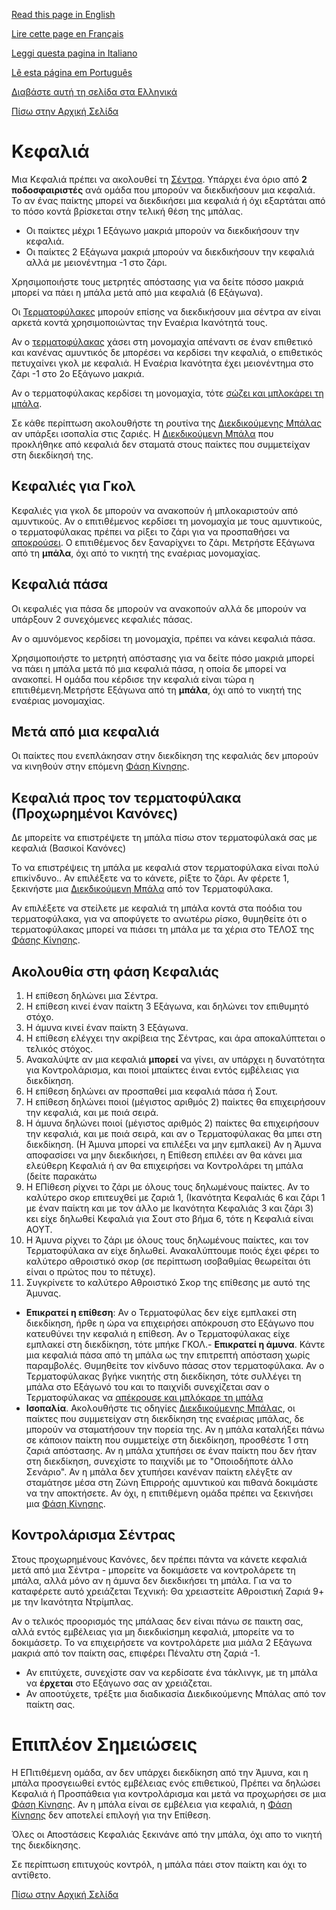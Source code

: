 [Read this page in English](https://counterattackgame.github.io/wiki/heading)

[Lire cette page en Français](https://counterattackgame.github.io/wiki/fr/heading)

[Leggi questa pagina in Italiano](https://counterattackgame.github.io/wiki/it/heading)

[Lê esta página em Português](https://counterattackgame.github.io/wiki/pt/heading)

[Διαβάστε αυτή τη σελίδα στα Ελληνικά](https://counterattackgame.github.io/wiki/gr/heading)

[Πίσω στην Αρχική Σελίδα](https://counterattackgame.github.io/wiki/gr/index)
# Κεφαλιά

Μια Κεφαλιά πρέπει να ακολουθεί τη [Σέντρα](https://counterattackgame.github.io/wiki/gr/passing). Υπάρχει ένα όριο από **2 ποδοσφαιριστές** ανά ομάδα που μπορούν να διεκδικήσουν μια κεφαλιά. Το αν ένας παίκτης μπορεί να διεκδικήσει μια κεφαλιά ή όχι εξαρτάται από το πόσο κοντά βρίσκεται στην τελική θέση της μπάλας.

- Οι παίκτες μέχρι 1 Εξάγωνο μακριά μπορούν να διεκδικήσουν την κεφαλιά.
- Οι παίκτες 2 Εξάγωνα μακριά μπορούν να διεκδικήσουν την κεφαλιά αλλά με μειονέντημα -1 στο ζάρι.

Χρησιμοποιήστε τους μετρητές απόστασης για να δείτε πόσσο μακριά μπορεί να πάει η μπάλα μετά από μια κεφαλιά (6 Εξάγωνα).

Οι [Τερματοφύλακες](https://counterattackgame.github.io/wiki/gr/goalkeeper) μπορούν επίσης να διεκδικήσουν μια σέντρα αν είναι αρκετά κοντά χρησιμοποιώντας την Εναέρια Ικανότητά τους.

Αν ο [τερματοφύλακας](https://counterattackgame.github.io/wiki/gr/goalkeeper) χάσει στη μονομαχία απέναντι σε έναν επιθετικό και κανένας αμυντικός δε μπορέσει να κερδίσει την κεφαλιά, ο επιθετικός πετυχαίνει γκολ με κεφαλιά. Η Εναέρια Ικανότητα έχει μειονέντημα στο ζάρι -1 στο 2ο Εξάγωνο μακριά.

Αν ο τερματοφύλακας κερδίσει τη μονομαχία, τότε [σώζει και μπλοκάρει τη μπάλα](https://counterattackgame.github.io/wiki/gr/goalkeeper).


Σε κάθε περίπτωση ακολουθήστε τη ρουτίνα της [Διεκδικούμενης Μπάλας](https://counterattackgame.github.io/wiki/gr/loose_ball) αν υπάρξει ισοπαλία στις ζαριές. Η [Διεκδικούμενη Μπάλα](https://counterattackgame.github.io/wiki/gr/loose_ball) που προκλήθηκε από κεφαλιά δεν σταματά στους παίκτες που συμμετείχαν στη διεκδίκησή της.

## Κεφαλιές για Γκολ

Κεφαλιές για γκολ δε μπορούν να ανακοπούν ή μπλοκαριστούν από αμυντικούς. Αν ο επιτιθέμενος κερδίσει τη μονομαχία με τους αμυντικούς, ο τερματοφύλακας πρέπει να ρίξει το ζάρι για να προσπαθήσει να [αποκρούσει](https://counterattackgame.github.io/wiki/gr/shooting). Ο επιτιθέμενος δεν ξαναρίχνει το ζάρι. Μετρήστε Εξάγωνα από τη **μπάλα**, όχι από το νικητή της εναέριας μονομαχίας.

## Κεφαλιά πάσα

Οι κεφαλιές για πάσα δε μπορούν να ανακοπούν αλλά δε μπορούν να υπάρξουν 2 συνεχόμενες κεφαλιές πάσας.

Αν ο αμυνόμενος κερδίσει τη μονομαχία, πρέπει να κάνει κεφαλιά πάσα.

Χρησιμοποιήστε το μετρητή απόστασης για να δείτε πόσο μακριά μπορεί να πάει η μπάλα μετά πό μια κεφαλιά πάσα, η οποία δε μπορεί να ανακοπεί. Η ομάδα που κέρδισε την κεφαλιά είναι τώρα η επιτιθέμενη.Μετρήστε Εξάγωνα από τη **μπάλα**, όχι από το νικητή της εναέριας μονομαχίας.

## Μετά από μια κεφαλιά

Οι παίκτες που ενεπλάκησαν στην διεκδίκηση της κεφαλιάς δεν μπορούν να κινηθούν στην επόμενη 
[Φάση Κίνησης](https://counterattackgame.github.io/wiki/gr/movement_phase).

## Κεφαλιά προς τον τερματοφύλακα (Προχωρημένοι Κανόνες)

Δε μπορείτε να επιστρέψετε τη μπάλα πίσω στον τερματοφύλακά σας με κεφαλιά (Βασικοί Κανόνες)

Το να επιστρέψεις τη μπάλα με κεφαλιά στον τερματοφύλακα είναι πολύ επικίνδυνο.. Αν επιλέξετε να το κάνετε, ρίξτε το ζάρι. Αν φέρετε 1, ξεκινήστε μια [Διεκδικούμενη Μπάλα](https://counterattackgame.github.io/wiki/gr/loose_ball) από τον Τερματοφύλακα.

Αν επιλέξετε να στείλετε με κεφαλιά τη μπάλα κοντά στα ποόδια του τερματοφύλακα, για να αποφύγετε το ανωτέρω ρίσκο, θυμηθείτε ότι ο τερματοφύλακας μπορεί να πιάσει τη μπάλα με τα χέρια στο ΤΕΛΟΣ της [Φάσης Κίνησης](https://counterattackgame.github.io/wiki/gr/movement_phase).


## Ακολουθία στη φάση Κεφαλιάς
1. Η επίθεση δηλώνει μια Σέντρα.
2. Η επίθεση κινεί έναν παίκτη 3 Εξάγωνα, και δηλώνει τον επιθυμητό στόχο.
3. Η άμυνα κινεί έναν παίκτη 3 Εξάγωνα.
4. Η επίθεση ελέγχει την ακρίβεια της Σέντρας, και άρα αποκαλύπτεται ο τελικός στόχος.
5. Ανακαλύψτε αν μια κεφαλιά **μπορεί** να γίνει, αν υπάρχει η δυνατότητα για Κοντρολάρισμα, και ποιοί μπαίκτες έιναι εντός εμβέλειας για διεκδίκηση.
6. Η επίθεση δηλώνει αν προσπαθεί μια κεφαλιά πάσα ή Σουτ.
7. Η επίθεση δηλώνει ποιοί (μέγιστος αριθμός 2) παίκτες θα  επιχειρήσουν την κεφαλιά, και με ποιά σειρά.
8. Η άμυνα δηλώνει ποιοί (μέγιστος αριθμός 2) παίκτες θα  επιχειρήσουν την κεφαλιά, και με ποιά σειρά, και αν ο Τερματοφύλακας θα μπει στη διεκδίκηση. (Η Άμυνα μπορεί να επιλέξει να μην εμπλακεί) Αν η Άμυνα αποφασίσει να μην διεκδικήσει, η Επίθεση επιλέει αν θα κάνει μια ελεύθερη Κεφαλιά ή αν θα επιχειρήσει να Κοντρολάρει τη μπάλα (δείτε παρακάτω
9. Η ΕΠίθεση ρίχνει το ζάρι με όλους τους δηλωμένους παίκτες. Αν το καλύτερο σκορ επιτευχθεί με ζαριά 1, (Ικανότητα Κεφαλιάς 6 και ζάρι 1 με έναν παίκτη και με τον άλλο με Ικανότητα Κεφαλιάς 3 και ζάρι 3) κει είχε δηλωθεί Κεφαλιά για Σουτ στο βήμα 6, τότε η Κεφαλιά είναι ΑΟΥΤ.
10. Η Άμυνα ρίχνει το ζάρι με όλους τους δηλωμένους παίκτες, και τον Τερματοφύλακα αν είχε δηλωθεί. Ανακαλύπτουμε ποιός έχει φέρει το καλύτερο αθροιστικό σκορ (σε περίπτωση ισοβαθμίας θεωρείται ότι είναι ο πρώτος που το πέτυχε).
11. Συγκρίνετε το καλύτερο Αθροιστικό Σκορ της επίθεσης με αυτό της Άμυνας.
- **Επικρατεί η επίθεση**: Αν ο Τερματοφύλας δεν είχε εμπλακεί στη διεκδίκηση, ήρθε η ώρα να επιχειρήσει απόκρουση στο Εξάγωνο που κατευθύνει την κεφαλιά η επίθεση. Αν ο Τερματοφύλακας είχε εμπλακεί στη διεκδίκηση, τότε μπήκε ΓΚΟΛ.- **Επικρατεί η άμυνα**. Κάντε μια κεφαλιά πάσα από τη μπάλα ως την επιτρεπτή απόσταση χωρίς παραμβολές. Θυμηθείτε τον κίνδυνο πάσας στον τερματοφύλακα. Αν ο Τερματοφύλακας βγήκε νικητής στη διεκδίκηση, τότε συλλέγει τη μπάλα στο Εξάγωνό του και το παιχνίδι συνεχίζεται σαν ο Τερματοφύλακας να [απέκρουσε και μπλόκαρε τη μπάλα](https://counterattackgame.github.io/wiki/gr/goalkeeper)
- **Ισοπαλία**. Ακολουθήστε τις οδηγίες [Διεκδικούμενης Μπάλας](https://counterattackgame.github.io/wiki/gr/loose_ball), οι παίκτες που συμμετείχαν στη διεκδίκηση της εναέριας μπάλας, δε μπορούν να σταματήσουν την πορεία της. Αν η μπάλα καταλήξει πάνω σε κάποιον παίκτη που συμμετείχε στη διεκδίκηση, προσθέστε 1 στη ζαριά απόστασης. Αν η μπάλα χτυπήσει σε έναν παίκτη που δεν ήταν στη διεκδίκηση, συνεχίστε το παιχνίδι με το "Οποιοδήποτε άλλο Σενάριο". Αν η μπάλα δεν χτυπήσει κανέναν παίκτη ελέγξτε αν σταμάτησε μέσα στη Ζώνη Επιρροής αμυντικού και πιθανά δοκιμάστε να την αποκτήσετε. Αν όχι, η επιτιθέμενη ομάδα πρέπει να ξεκινήσει μια [Φάση Κίνησης](https://counterattackgame.github.io/wiki/gr/movement_phase).


## Κοντρολάρισμα Σέντρας

Στους προχωρημένους Κανόνες, δεν πρέπει πάντα να κάνετε κεφαλιά μετά από μια Σέντρα - μπορείτε να δοκιμάσετε να κοντρολάρετε τη μπάλα, αλλά μόνο αν η άμυνα δεν διεκδικήσει τη μπάλα. Για να το καταφέρετε αυτό χρειάζεται Τεχνική: Θα χρειαστείτε Αθροιστική Ζαριά 9+ με την Ικανότητα Ντρίμπλας.

Αν ο τελικός προορισμός της μπάλαας δεν είναι πάνω σε παικτη σας, αλλά εντός εμβέλειας για μη διεκδικίσημη κεφαλιά, μπορείτε να το δοκιμάσετρ. Το να επιχειρήσετε να κοντρολάρετε μια μιάλα 2 Εξάγωνα μακριά από τον παίκτη σας, επιφέρει Πέναλτυ στη ζαριά -1.

- Αν επιτύχετε, συνεχίστε σαν να κερδίσατε ένα τάκλινγκ, με τη μπάλα να **έρχεται** στο Εξάγωνο σας αν χρειάζεται.
- Αν αποοτύχετε, τρέξτε μια διαδικασία Διεκδικούμενης Μπάλας από τον παίκτη σας.


# Επιπλέον Σημειώσεις

Η ΕΠιτιθέμενη ομάδα, αν δεν υπάρχει διεκδίκηση από την Άμυνα, και η μπάλα προσγειωθεί εντός εμβέλειας ενός επιθετικού, Πρέπει να δηλώσει Κεφαλιά ή Προσπάθεια για κοντρολάρισμα και μετά να προχωρήσει σε μια [Φάση Κίνησης](https://counterattackgame.github.io/wiki/gr/movement_phase). Αν η μπάλα είναι σε εμβέλεια για κεφαλιά, η [Φάση Κίνησης](https://counterattackgame.github.io/wiki/gr/movement_phase) δεν αποτελεί επιλογή για την Επίθεση.

Όλες οι Αποστάσεις Κεφαλιάς ξεκινάνε από την μπάλα, όχι απο το νικητή της διεκδίκησης.

Σε περίπτωση επιτυχούς κοντρόλ, η μπάλα πάει στον παίκτη και όχι το αντίθετο.

[Πίσω στην Αρχική Σελίδα](https://counterattackgame.github.io/wiki/gr/index)
